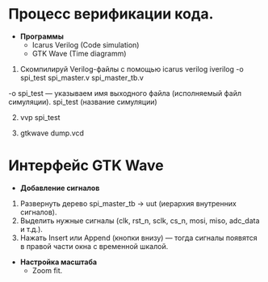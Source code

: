 # Процесс верификации кода.

- **Программы**  
  - Icarus Verilog (Code simulation)
  - GTK Wave (Time diagramm)

1. Скомпилируй Verilog-файлы с помощью icarus verilog
iverilog -o spi_test spi_master.v spi_master_tb.v

-o spi_test — указываем имя выходного файла (исполняемый файл симуляции).
spi_test (название симуляции)

2. vvp spi_test

3. gtkwave dump.vcd

# Интерфейс GTK Wave

- **Добавление сигналов**

1. Развернуть дерево spi_master_tb → uut (иерархия внутренних сигналов).
2. Выделить нужные сигналы (clk, rst_n, sclk, cs_n, mosi, miso, adc_data и т.д.).
3. Нажать Insert или Append (кнопки внизу) — тогда сигналы появятся в правой части окна с временной шкалой.

- **Настройка масштаба**
    - Zoom fit.